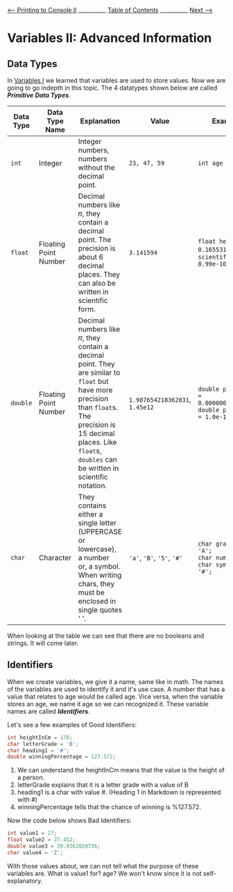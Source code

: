 
[⟵ Printing to Console II](Printing_II.md) __________ [Table of Contents](README.mb) __________ [Next ⟶](next.md)

# Variables II: Advanced Information

## Data Types

In [Variables I](Variables_I.md) we learned that variables are used to store values. Now
 we are going to go indepth in this topic. The 4 datatypes shown below are called **_Primitive Data Types_**.

| Data Type | Data Type Name | Explanation | Value | Example |
| --------- | -------------- | ----------- | ----- | ------- |
| `int` | Integer |Integer numbers, numbers without the decimal point. | `23, 47, 59` | `int age = 18;` |
| `float` | Floating Point Number | Decimal numbers like 𝜋, they contain a decimal point. The precision is about 6 decimal places. They can also be written in scientific form. | `3.141594` | `float height = 0.165531;`, `float scientificForm = 8.99e-10;` |
| `double` | Floating Point Number | Decimal numbers like 𝜋, they contain a decimal point. They are similar to `float` but have more precision than `float`s. The precision is 15 decimal places. Like `float`s, `doubles` can be written in scientific notation. | `1.987654218362831`, `1.45e12` | `double picometer = 0.0000000000001;`<br>`double picometer = 1.0e-12;` |
| `char` | Character | They contains either a single letter (UPPERCASE or lowercase), a number<br> or, a symbol. When writing chars, they must be enclosed in single quotes ' '. | `'a'`, `'B'`, `'5'`, `'#'` | `char grade = 'A';`<br>`char num = '5';`<br>`char symbol = '#';` |

When looking at the table we can see that there are no booleans and strings. It will come later.<br>

## Identifiers

When we create variables, we give it a name, same like in math. The names of the variables are used to identify it and it's use case.
A number that has a value that relates to age would be called age. Vice versa, when the variable stores an age, we name it age so we
can recognized it. These variable names are called **_Identifiers_**.

Let's see a few examples of Good Identifiers:
```c
int heightInCm = 170;
char letterGrade = 'B';
char heading1 = '#';
double winningPercentage = 127.572;
```
1. We can understand the heightInCm means that the value is the height of a person.
2. letterGrade explains that it is a letter grade with a value of B
3. heading1 is a char with value #. (Heading 1 in Markdown is represented with #)
4. winningPercentage tells that the chance of winning is %127.572.

Now the code below shows Bad Identifiers:
```c
int value1 = 27;
float value2 = 27.452;
double value3 = 39.9362020736;
char value4 = 'Z';
```

With those values about, we can not tell what the purpose of these variables are. What is value1 for? age? We won't know since it is not self-explanatory.
